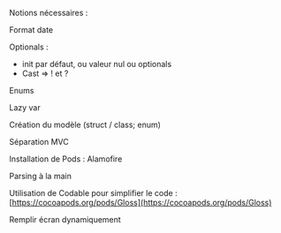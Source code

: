 Notions nécessaires : 

Format date

Optionals :

* init par défaut, ou valeur nul ou optionals
* Cast =&gt; ! et ?

Enums

Lazy var









Création du modèle \(struct / class; enum\)

Séparation MVC

Installation de Pods : Alamofire

Parsing à la main

Utilisation de Codable pour simplifier le code : [https://cocoapods.org/pods/Gloss](https://cocoapods.org/pods/Gloss)

Remplir écran dynamiquement

